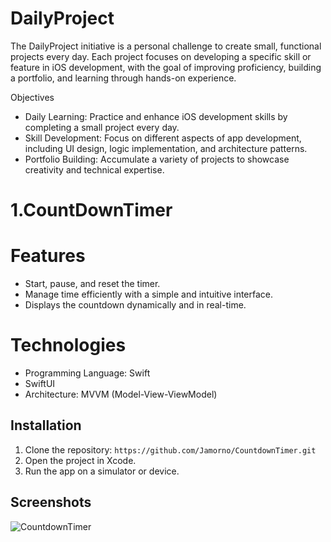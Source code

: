# DailyProject
The DailyProject initiative is a personal challenge to create small, functional projects every day. Each project focuses on developing a specific skill or feature in iOS development, with the goal of improving proficiency, building a portfolio, and learning through hands-on experience.

Objectives
- Daily Learning: Practice and enhance iOS development skills by completing a small project every day.
- Skill Development: Focus on different aspects of app development, including UI design, logic implementation, and architecture patterns.
- Portfolio Building: Accumulate a variety of projects to showcase creativity and technical expertise.
 
# 1.CountDownTimer
# Features
- Start, pause, and reset the timer.
- Manage time efficiently with a simple and intuitive interface.
- Displays the countdown dynamically and in real-time.

# Technologies
- Programming Language: Swift
- SwiftUI
- Architecture: MVVM (Model-View-ViewModel)
    
## Installation
1. Clone the repository: `https://github.com/Jamorno/CountdownTimer.git`
2. Open the project in Xcode.
3. Run the app on a simulator or device.

## Screenshots
![CountdownTimer](https://github.com/user-attachments/assets/047ee97a-2cf9-48d0-a9ab-913e61aa269d)
